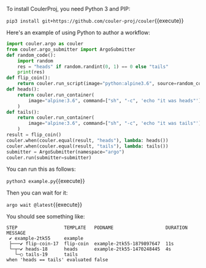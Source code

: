 To install CoulerProj, you need Python 3 and PIP:

`pip3 install git+https://github.com/couler-proj/couler`{{execute}}

Here's an example of using Python to author a workflow:

```python
import couler.argo as couler
from couler.argo_submitter import ArgoSubmitter
def random_code():
    import random
    res = "heads" if random.randint(0, 1) == 0 else "tails"
    print(res)
def flip_coin():
    return couler.run_script(image="python:alpine3.6", source=random_code)
def heads():
    return couler.run_container(
        image="alpine:3.6", command=["sh", "-c", 'echo "it was heads"']
    )
def tails():
    return couler.run_container(
        image="alpine:3.6", command=["sh", "-c", 'echo "it was tails"']
    )
result = flip_coin()
couler.when(couler.equal(result, "heads"), lambda: heads())
couler.when(couler.equal(result, "tails"), lambda: tails())
submitter = ArgoSubmitter(namespace="argo")
couler.run(submitter=submitter)
```

You can run this as follows:

`python3 example.py`{{execute}}

Then you can wait for it:

`argo wait @latest`{{execute}}

You should see something like:

```
STEP                 TEMPLATE   PODNAME                   DURATION  MESSAGE
 ✔ example-2tk55     example                                                                               
 ├───✔ flip-coin-17  flip-coin  example-2tk55-1879897647  11s                                              
 └─┬─✔ heads-18      heads      example-2tk55-1470248445  4s                                               
   └─○ tails-19      tails                                          when 'heads == tails' evaluated false 
```